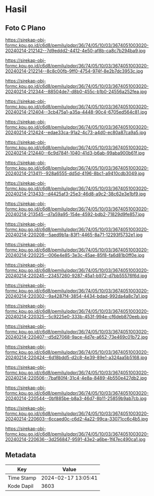 # Hasil

## Foto C Plano

https://sirekap-obj-formc.kpu.go.id/c6d8/pemilu/pdpr/36/74/05/10/03/3674051003020-20240214-212142--7d9eddd2-4412-4e50-af8b-ca8c7b294ba9.jpg

https://sirekap-obj-formc.kpu.go.id/c6d8/pemilu/pdpr/36/74/05/10/03/3674051003020-20240214-212214--8c8c00fb-9ff0-4754-974f-8e2b7dc3953c.jpg

https://sirekap-obj-formc.kpu.go.id/c6d8/pemilu/pdpr/36/74/05/10/03/3674051003020-20240214-212344--88504de7-d8b0-455c-b1b0-24556a252fea.jpg

https://sirekap-obj-formc.kpu.go.id/c6d8/pemilu/pdpr/36/74/05/10/03/3674051003020-20240214-212404--3cb475a1-a35a-4448-90c4-6705ed564c81.jpg

https://sirekap-obj-formc.kpu.go.id/c6d8/pemilu/pdpr/36/74/05/10/03/3674051003020-20240214-212424--edae33ca-91a2-4c73-a4d0-ec80a87ca9a5.jpg

https://sirekap-obj-formc.kpu.go.id/c6d8/pemilu/pdpr/36/74/05/10/03/3674051003020-20240214-212440--6c9d784f-1040-41d3-b6ab-99aba900b61f.jpg

https://sirekap-obj-formc.kpu.go.id/c6d8/pemilu/pdpr/36/74/05/10/03/3674051003020-20240214-213411--928a6555-dd5d-4196-8bc1-a9410cdb3049.jpg

https://sirekap-obj-formc.kpu.go.id/c6d8/pemilu/pdpr/36/74/05/10/03/3674051003020-20240214-213433--d4425af3-25e3-46d8-a9c2-38c62e3e1bf9.jpg

https://sirekap-obj-formc.kpu.go.id/c6d8/pemilu/pdpr/36/74/05/10/03/3674051003020-20240214-213545--d7a59a95-154e-4592-bdb2-71829d9fe857.jpg

https://sirekap-obj-formc.kpu.go.id/c6d8/pemilu/pdpr/36/74/05/10/03/3674051003020-20240214-220208--5aed9b1a-83f1-4465-8a71-12293f5732e1.jpg

https://sirekap-obj-formc.kpu.go.id/c6d8/pemilu/pdpr/36/74/05/10/03/3674051003020-20240214-220225--006e4e85-3e3c-45ae-85f8-fa6d81b0ff0e.jpg

https://sirekap-obj-formc.kpu.go.id/c6d8/pemilu/pdpr/36/74/05/10/03/3674051003020-20240214-220245--23457260-9287-45a1-b972-d7bb55576f6d.jpg

https://sirekap-obj-formc.kpu.go.id/c6d8/pemilu/pdpr/36/74/05/10/03/3674051003020-20240214-220302--9a4287f4-3854-4434-bdad-992da4a8c7a1.jpg

https://sirekap-obj-formc.kpu.go.id/c6d8/pemilu/pdpr/36/74/05/10/03/3674051003020-20240214-220325--5c9225e0-333b-453f-994e-cf6deb870eeb.jpg

https://sirekap-obj-formc.kpu.go.id/c6d8/pemilu/pdpr/36/74/05/10/03/3674051003020-20240214-220407--d5d27068-9ace-4d7e-a652-73e469c01b72.jpg

https://sirekap-obj-formc.kpu.go.id/c6d8/pemilu/pdpr/36/74/05/10/03/3674051003020-20240214-220424--6d18bdd5-d2c8-4e39-89e1-a324aa5b5168.jpg

https://sirekap-obj-formc.kpu.go.id/c6d8/pemilu/pdpr/36/74/05/10/03/3674051003020-20240214-220506--7baf80f4-31c4-4e8a-8489-4b550e427db2.jpg

https://sirekap-obj-formc.kpu.go.id/c6d8/pemilu/pdpr/36/74/05/10/03/3674051003020-20240214-220544--0bf885be-b8a3-46d7-8b11-25859b9ab7cb.jpg

https://sirekap-obj-formc.kpu.go.id/c6d8/pemilu/pdpr/36/74/05/10/03/3674051003020-20240214-220603--6ccaed0c-c6d2-4a22-99ca-33071cc6c4b5.jpg

https://sirekap-obj-formc.kpu.go.id/c6d8/pemilu/pdpr/36/74/05/10/03/3674051003020-20240214-220636--3d256847-9591-43e2-a6be-1f47ec490ca1.jpg


## Metadata

| Key        | Value               |
| ---------- | ------------------- |
| Time Stamp | 2024-02-17 13:05:41 |
| Kode Dapil | 3603                |



